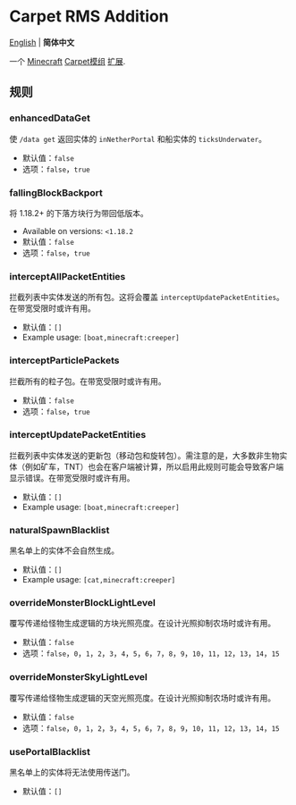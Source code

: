 # Carpet RMS Addition
[English](README.md) | **简体中文**

一个 [Minecraft](https://www.minecraft.net/zh-hans) [Carpet模组](https://github.com/gnembon/fabric-carpet) [扩展](https://github.com/gnembon/fabric-carpet/wiki/List-of-Carpet-extensions).
## 规则
### enhancedDataGet
使 `/data get` 返回实体的 `inNetherPortal` 和船实体的 `ticksUnderwater`。
* 默认值：`false`
* 选项：`false`，`true`
### fallingBlockBackport
将 1.18.2+ 的下落方块行为带回低版本。
* Available on versions: `<1.18.2`
* 默认值：`false`
* 选项：`false`，`true`
### interceptAllPacketEntities
拦截列表中实体发送的所有包。这将会覆盖 `interceptUpdatePacketEntities`。在带宽受限时或许有用。
* 默认值：`[]`
* Example usage: `[boat,minecraft:creeper]`
### interceptParticlePackets
拦截所有的粒子包。在带宽受限时或许有用。
* 默认值：`false`
* 选项：`false`，`true`
### interceptUpdatePacketEntities
拦截列表中实体发送的更新包（移动包和旋转包）。需注意的是，大多数非生物实体（例如矿车，TNT）也会在客户端被计算，所以启用此规则可能会导致客户端显示错误。在带宽受限时或许有用。
* 默认值：`[]`
* Example usage: `[boat,minecraft:creeper]`
### naturalSpawnBlacklist
黑名单上的实体不会自然生成。
* 默认值：`[]`
* Example usage: `[cat,minecraft:creeper]`
### overrideMonsterBlockLightLevel
覆写传递给怪物生成逻辑的方块光照亮度。在设计光照抑制农场时或许有用。
* 默认值：`false`
* 选项：`false`，`0`，`1`，`2`，`3`，`4`，`5`，`6`，`7`，`8`，`9`，`10`，`11`，`12`，`13`，`14`，`15`
### overrideMonsterSkyLightLevel
覆写传递给怪物生成逻辑的天空光照亮度。在设计光照抑制农场时或许有用。
* 默认值：`false`
* 选项：`false`，`0`，`1`，`2`，`3`，`4`，`5`，`6`，`7`，`8`，`9`，`10`，`11`，`12`，`13`，`14`，`15`
### usePortalBlacklist
黑名单上的实体将无法使用传送门。
* 默认值：`[]`
